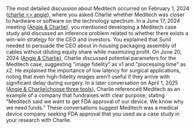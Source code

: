   The most detailed discussion about Meditech occurred on February 1, 2024 ([charlie <> angie](https://otter.ai/u/ZLcL-H03xNjOMkxMTBm4Qh5sae8)), where you asked Charlie whether Meditech was closer to hardware or software on the technology spectrum. In a June 17, 2024 meeting ([Angie & Charlie](https://otter.ai/u/-S4KopLNnb3Xhpuqvq_TcIklnoA)), you mentioned developing a Meditech case study and discussed an inference problem related to whether there exists a win-win strategy for the CEO and investors. You explained that Sunil needed to persuade the CEO about in-housing packaging assembly of cables without diluting equity share while maximizing profit. On June 20, 2024 ([Angie & Charlie](https://otter.ai/u/UhQ0xO-oyteW5AsqdFfeRoXYG3Q)), Charlie discussed potential parameters for the Meditech case, suggesting "image fidelity" as x1 and "processing time" as x2. He explained the importance of low latency for surgical applications, noting that even high-fidelity images aren't useful if they arrive with significant delay during surgery. In a later conversation on April 1, 2025 ([Angie & Charlie|choose three tools](https://otter.ai/u/WPrq-nqnXfXjvRs3sJDRVhwnB5c)), Charlie referenced Meditech as an example of a company that fundraises with clear purpose, stating "Meditech said we want to get FDA approval of our device. We know why we need funds." These conversations suggest Meditech was a medical device company seeking FDA approval that you used as a case study in your research with Charlie.